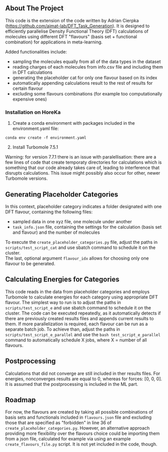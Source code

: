## About The Project
This code is the extension of the code written by Adrian Cierpka (https://github.com/aimat-lab/DFT_Task_Generation). It is designed to efficiently parallelise Density Functional Theory (DFT) calculations of molecules using different DFT "flavours" (basis set + functional combination) for applications in meta-learning. 

Added functionalities include:
- sampling the molecules equally from all of the data types in the dataset
- reading charges of each molecules from info.csv file and including them in DFT calculations
- generating the placeholder cat for only one flavour based on its index
- automatically appending calculations result to the rest of results for certain flavour
- excluding some flavours combinations (for example too computationally expensive ones) 

### Installation on HoreKa
1) Create a conda environment with packages included in the environment.yaml file:
```
conda env create -f environment.yaml
```

2) Install Turbomole 7.5.1 

Warning: for version 7.7.1 there is an issue with paralellisation: there are a few lines of code that create temporaty directories for calculations which is something that our code already takes care of, leading to interference that disrupts calculations. This issue might possibly also occur for other, newer Turbomole versions.

## Generating Placeholder Categories

In this context, placeholder category indicates a folder designated with one DFT flavour, containing the following files:
- sampled data in one xyz file, one molecule under another
- `task_info.json` file, containing the settings for the calculation (basis set and flavour) and the number of molecules

To execute the `create_placeholder_categories.py` file, adjust the paths in `scripts/test_script_cat` and use sbatch command to schedule it on the cluster.  
The last, optional argument `flavour_idx` allows for choosing only one flavour to be generated.

## Calculating Energies for Categories

This code reads in the data from placeholder categories and employs Turbomole to calculate energies for each category using appropriate DFT flavour.
The simplest way to run is to adjust the paths in `scripts/test_script_e` and use sbatch command to schedule it on the cluster. The code can be executed repeatedly, as it automatically detects if there are previously created results files and appends current results to them.
If more parallelization is required, each flavour can be run as a separate batch job. To achieve than, adjust the paths in `scripts/test_script_e_parallel` and use the `bash test_script_e_parallel` command to automatically schedule X jobs, where X = number of all flavours. 

## Postprocessing

Calculations that did not converge are still included in ther results files. For energies, nonconverges results are equal to 0, whereas for forces: [0, 0, 0]. It is assumed that the postprocessing is included in the ML part. 

## Roadmap

For now, the flavours are created by taking all possible combinations of basis sets and functionals included in `flavours.json` file and excluding those that are specified as "forbidden" in line 36 of `create_placeholder_categories.py`. However, an alternative approach providing more flexibility over the flavours choice could be importing them from a json file, calculated for example via using an example `create_flavours_file.py` script. It is not yet included in the code, though.


